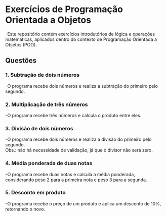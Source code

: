 # Exercícios de Programação Orientada a Objetos

-Este repositório contém exercícios introdutórios de lógica e operações matemáticas, aplicados dentro do contexto de Programação Orientada a Objetos (POO).  

## Questões

### 1. Subtração de dois números
-O programa recebe dois números e realiza a subtração do primeiro pelo segundo.

### 2. Multiplicação de três números
-O programa recebe três números e calcula o produto entre eles.

### 3. Divisão de dois números
-O programa recebe dois números e realiza a divisão do primeiro pelo segundo.  
Obs.: não há necessidade de validação, já que o divisor não será zero.

### 4. Média ponderada de duas notas
-O programa recebe duas notas e calcula a média ponderada, considerando peso 2 para a primeira nota e peso 3 para a segunda.

### 5. Desconto em produto
-O programa recebe o preço de um produto e aplica um desconto de 10%, retornando o novo.
